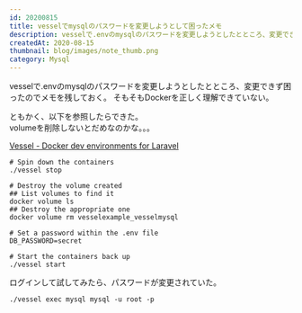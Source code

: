 ```yaml
---
id: 20200815
title: vesselでmysqlのパスワードを変更しようとして困ったメモ
description: vesselで.envのmysqlのパスワードを変更しようとしたとところ、変更できず困ったので。
createdAt: 2020-08-15
thumbnail: blog/images/note_thumb.png
category: Mysql
---
```

vesselで.envのmysqlのパスワードを変更しようとしたとところ、変更できず困ったのでメモを残しておく。
そもそもDockerを正しく理解できていない。

ともかく、以下を参照したらできた。  
volumeを削除しないとだめなのかな。。。


[Vessel - Docker dev environments for Laravel](https://vessel.shippingdocker.com/docs/common-issues/)

```
# Spin down the containers
./vessel stop

# Destroy the volume created
## List volumes to find it
docker volume ls
## Destroy the appropriate one
docker volume rm vesselexample_vesselmysql

# Set a password within the .env file
DB_PASSWORD=secret

# Start the containers back up
./vessel start
```

ログインして試してみたら、パスワードが変更されていた。

```
./vessel exec mysql mysql -u root -p
```



